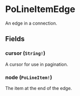# PoLineItemEdge

An edge in a connection.

## Fields

### cursor (`String!`)
A cursor for use in pagination.

### node (`PoLineItem!`)
The item at the end of the edge.
